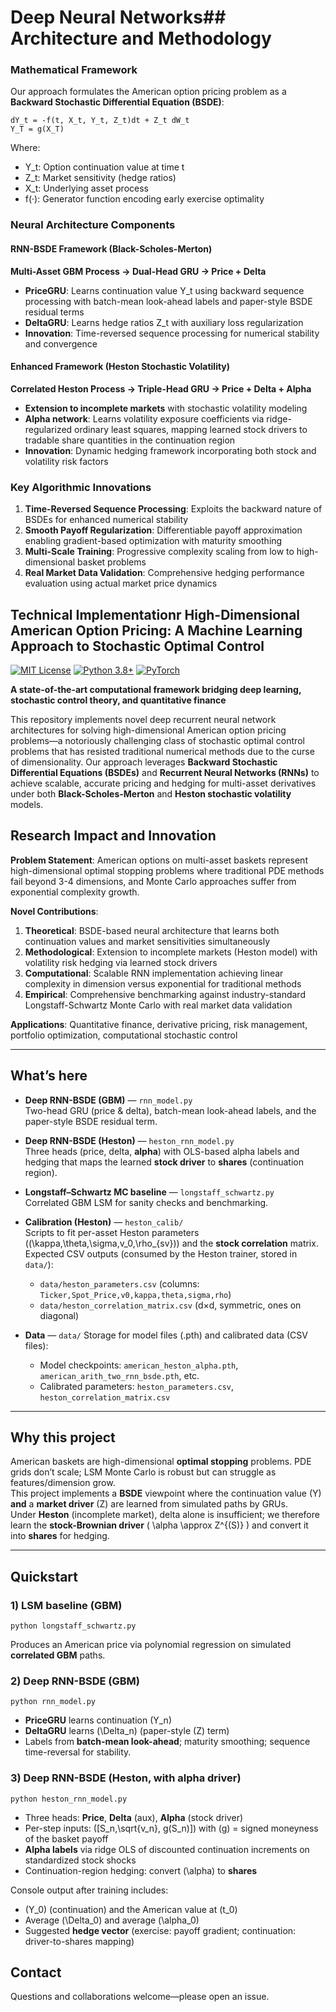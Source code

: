 # Deep Neural Networks## Architecture and Methodology

### Mathematical Framework

Our approach formulates the American option pricing problem as a **Backward Stochastic Differential Equation (BSDE)**:

```
dY_t = -f(t, X_t, Y_t, Z_t)dt + Z_t dW_t
Y_T = g(X_T)
```

Where:
- Y_t: Option continuation value at time t
- Z_t: Market sensitivity (hedge ratios)  
- X_t: Underlying asset process
- f(·): Generator function encoding early exercise optimality

### Neural Architecture Components

#### RNN-BSDE Framework (Black-Scholes-Merton)
**Multi-Asset GBM Process → Dual-Head GRU → Price + Delta**

- **PriceGRU**: Learns continuation value Y_t using backward sequence processing with batch-mean look-ahead labels and paper-style BSDE residual terms
- **DeltaGRU**: Learns hedge ratios Z_t with auxiliary loss regularization
- **Innovation**: Time-reversed sequence processing for numerical stability and convergence

#### Enhanced Framework (Heston Stochastic Volatility)  
**Correlated Heston Process → Triple-Head GRU → Price + Delta + Alpha**

- **Extension to incomplete markets** with stochastic volatility modeling
- **Alpha network**: Learns volatility exposure coefficients via ridge-regularized ordinary least squares, mapping learned stock drivers to tradable share quantities in the continuation region
- **Innovation**: Dynamic hedging framework incorporating both stock and volatility risk factors

### Key Algorithmic Innovations

1. **Time-Reversed Sequence Processing**: Exploits the backward nature of BSDEs for enhanced numerical stability
2. **Smooth Payoff Regularization**: Differentiable payoff approximation enabling gradient-based optimization with maturity smoothing
3. **Multi-Scale Training**: Progressive complexity scaling from low to high-dimensional basket problems
4. **Real Market Data Validation**: Comprehensive hedging performance evaluation using actual market price dynamics

## Technical Implementationr High-Dimensional American Option Pricing: A Machine Learning Approach to Stochastic Optimal Control

[![MIT License](https://img.shields.io/badge/License-MIT-blue.svg)](LICENSE)
[![Python 3.8+](https://img.shields.io/badge/Python-3.8+-green.svg)](https://python.org)
[![PyTorch](https://img.shields.io/badge/PyTorch-2.0+-orange.svg)](https://pytorch.org)

**A state-of-the-art computational framework bridging deep learning, stochastic control theory, and quantitative finance**

This repository implements novel deep recurrent neural network architectures for solving high-dimensional American option pricing problems—a notoriously challenging class of stochastic optimal control problems that has resisted traditional numerical methods due to the curse of dimensionality. Our approach leverages **Backward Stochastic Differential Equations (BSDEs)** and **Recurrent Neural Networks (RNNs)** to achieve scalable, accurate pricing and hedging for multi-asset derivatives under both **Black-Scholes-Merton** and **Heston stochastic volatility** models.

## Research Impact and Innovation

**Problem Statement**: American options on multi-asset baskets represent high-dimensional optimal stopping problems where traditional PDE methods fail beyond 3-4 dimensions, and Monte Carlo approaches suffer from exponential complexity growth.

**Novel Contributions**:
1. **Theoretical**: BSDE-based neural architecture that learns both continuation values and market sensitivities simultaneously
2. **Methodological**: Extension to incomplete markets (Heston model) with volatility risk hedging via learned stock drivers  
3. **Computational**: Scalable RNN implementation achieving linear complexity in dimension versus exponential for traditional methods
4. **Empirical**: Comprehensive benchmarking against industry-standard Longstaff-Schwartz Monte Carlo with real market data validation

**Applications**: Quantitative finance, derivative pricing, risk management, portfolio optimization, computational stochastic control

---

## What’s here

- **Deep RNN-BSDE (GBM)** — `rnn_model.py`  
  Two-head GRU (price & delta), batch-mean look-ahead labels, and the paper-style BSDE residual term.

- **Deep RNN-BSDE (Heston)** — `heston_rnn_model.py`  
  Three heads (price, delta, **alpha**) with OLS-based alpha labels and hedging that maps the learned **stock driver** to **shares** (continuation region).

- **Longstaff–Schwartz MC baseline** — `longstaff_schwartz.py`  
  Correlated GBM LSM for sanity checks and benchmarking.

- **Calibration (Heston)** — `heston_calib/`  
  Scripts to fit per-asset Heston parameters \((\kappa,\theta,\sigma,v_0,\rho_{sv})\) and the **stock correlation** matrix.  
  Expected CSV outputs (consumed by the Heston trainer, stored in `data/`):
  - `data/heston_parameters.csv`  (columns: `Ticker,Spot_Price,v0,kappa,theta,sigma,rho`)
  - `data/heston_correlation_matrix.csv`  (d×d, symmetric, ones on diagonal)

- **Data** — `data/`
  Storage for model files (.pth) and calibrated data (CSV files):
  - Model checkpoints: `american_heston_alpha.pth`, `american_arith_two_rnn_bsde.pth`, etc.
  - Calibrated parameters: `heston_parameters.csv`, `heston_correlation_matrix.csv`


---

## Why this project

American baskets are high-dimensional **optimal stopping** problems. PDE grids don’t scale; LSM Monte Carlo is robust but can struggle as features/dimension grow.  
This project implements a **BSDE** viewpoint where the continuation value \(Y\) **and** a **market driver** \(Z\) are learned from simulated paths by GRUs.  
Under **Heston** (incomplete market), delta alone is insufficient; we therefore learn the **stock-Brownian driver** \( \alpha \approx Z^{(S)} \) and convert it into **shares** for hedging.

---

## Quickstart

### 1) LSM baseline (GBM)

    python longstaff_schwartz.py

Produces an American price via polynomial regression on simulated **correlated GBM** paths.

### 2) Deep RNN-BSDE (GBM)

    python rnn_model.py

- **PriceGRU** learns continuation \(Y_n\)  
- **DeltaGRU** learns \(\Delta_n\) (paper-style \(Z\) term)  
- Labels from **batch-mean look-ahead**; maturity smoothing; sequence time-reversal for stability.

### 3) Deep RNN-BSDE (Heston, with alpha driver)

    python heston_rnn_model.py

- Three heads: **Price**, **Delta** (aux), **Alpha** (stock driver)  
- Per-step inputs: \([S_n,\sqrt{v_n}, g(S_n)]\) with \(g\) = signed moneyness of the basket payoff  
- **Alpha labels** via ridge OLS of discounted continuation increments on standardized stock shocks  
- Continuation-region hedging: convert \(\alpha\) to **shares**

Console output after training includes:
- \(Y_0\) (continuation) and the American value at \(t_0\)
- Average \(\Delta_0\) and average \(\alpha_0\)
- Suggested **hedge vector** (exercise: payoff gradient; continuation: driver-to-shares mapping)



## Contact

Questions and collaborations welcome—please open an issue.
